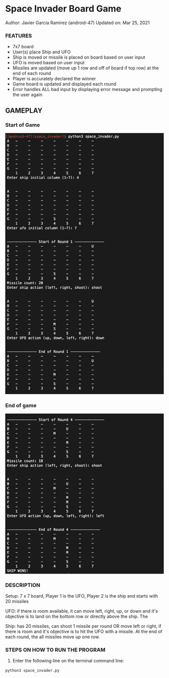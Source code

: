 # Space Invader Board Game

Author: Javier Garcia Ramirez (android-47)
Updated on: Mar 25, 2021

### FEATURES
* 7x7 board
* User(s) place Ship and UFO
* Ship is moved or missile is placed on board based on user input
* UFO is moved based on user input
* Missiles are updated (move up 1 row and off of board if top row) at the end of each round
* Player is accurately declared the winner
* Game board is updated and displayed each round
* Error handles ALL bad input by displaying error message and prompting the user again

## GAMEPLAY
### Start of Game
![Start Game](./images/start_game.png "")
### End of game
![End Game](./images/end_game.png "")

### DESCRIPTION
Setup: 7 x 7 board, Player 1 is the UFO, Player 2 is the ship and starts with 20 missiles

UFO: if there is room available, it can move left, right, up, or down and it's objective is to land on the bottom row or directly above the ship. The 

Ship: has 20 missiles, can shoot 1 missile per round OR move left or right, if there is room and it's objective is to hit the UFO with a missile. At the end of each round, the all missiles move up one row.

### STEPS ON HOW TO RUN THE PROGRAM
1. Enter the following line on the terminal command line:    


```
python3 space_invader.py
```